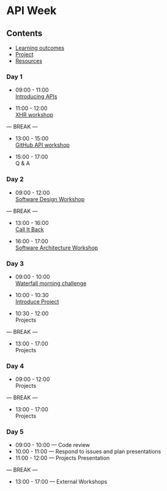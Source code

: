 # API Week

## Contents

- [Learning outcomes](./learning-outcomes.md)
- [Project](./project.md)
- [Resources](./resources.md)

### Day 1

- 09:00 - 11:00 <br>
  [Introducing APIs](https://github.com/ali-7/api-workshop)

- 11:00 - 12:00 <br>
  [XHR workshop](https://github.com/ali-7/xhr-workshop)

— BREAK —

- 13:00 - 15:00 <br>
  [GitHub API workshop](https://github.com/ali-7/ws-github-api)

- 15:00 - 17:00 <br>
  Q & A

### Day 2

- 09:00 - 12:00 <br />
  [Software Design Workshop](https://github.com/ali-7/ws-software-design-js)

— BREAK —

- 13:00 - 16:00 <br>
  [Call It Back](https://github.com/shiryz/call-it-back)

- 16:00 - 17:00 <br>
  [Software Architecture Workshop](https://github.com/foundersandcoders/Workshop-Software-Architecture-Design)

### Day 3

- 09:00 - 10:00 <br> [Waterfall morning challenge](https://github.com/foundersandcoders/mc-waterfall-chaser)

- 10:00 - 10:30 <br>
  [Introduce Project](./project.md)

- 10:30 - 12:00 <br>
  Projects

— BREAK —

- 13:00 - 17:00<br>
  Projects

### Day 4

- 09:00 - 12:00 <br>
  Projects

— BREAK —

- 13:00 - 17:00 <br>
  Projects

### Day 5

- 09:00 - 10:00 — Code review
- 10.00 - 11:00 — Respond to issues and plan presentations
- 11:00 - 12:00 — Projects Presentation

— BREAK —

- 13:00 - 17:00 — External Workshops
